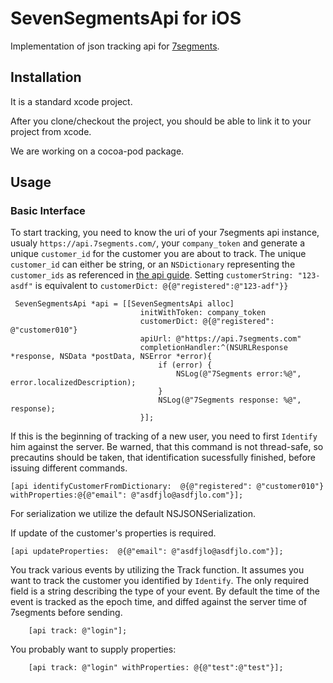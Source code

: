 # SevenSegmentsApi for iOS

Implementation of json tracking api for [7segments](http://7segments.com). 

## Installation
 
It is a standard xcode project.

After you clone/checkout the project, you should be able to link it to your project from xcode. 

We are working on a cocoa-pod package.


## Usage

### Basic Interface

To start tracking, you need to know the uri of your 7segments api instance, usualy ```https://api.7segments.com/```, your ```company_token``` and generate a unique ```customer_id``` for the customer you are about to track. The unique ```customer_id``` can either be string, or an ```NSDictionary``` representing the ```customer_ids``` as referenced in [the api guide](https://docs.7segments.com/technical-guide/integration-rest-client-api/#Detailed_key_descriptions).
Setting ```customerString: "123-asdf"``` is equivalent to ```customerDict: @{@"registered":@"123-adf"}}```


```
 SevenSegmentsApi *api = [[SevenSegmentsApi alloc]
                             initWithToken: company_token
                             customerDict: @{@"registered": @"customer010"}
                             apiUrl: @"https://api.7segments.com"
                             completionHandler:^(NSURLResponse *response, NSData *postData, NSError *error){
                                 if (error) {
                                     NSLog(@"7Segments error:%@", error.localizedDescription);
                                 }
                                 NSLog(@"7Segments response: %@", response);
                             }];
```

If this is the beginning of tracking of a new user, you need to first ```Identify``` him against the server.
Be warned, that this command is not thread-safe, so precautins should be taken, that identification sucessfully finished,
before issuing different commands. 

```
[api identifyCustomerFromDictionary:  @{@"registered": @"customer010"} withProperties:@{@"email": @"asdfjlo@asdfjlo.com"}];
```

For serialization we utilize the default NSJSONSerialization. 


If update of the customer's properties is required.

```
[api updateProperties:  @{@"email": @"asdfjlo@asdfjlo.com"}];
```

You track various events by utilizing the Track function.
It assumes you want to track the customer you identified by ```Identify```.
The only required field is a string describing the type of your event.
By default the time of the event is tracked as the epoch time,
and diffed against the server time of 7segments before sending.

```
    [api track: @"login"];
```

You probably want to supply properties:

```
    [api track: @"login" withProperties: @{@"test":@"test"}];
```
